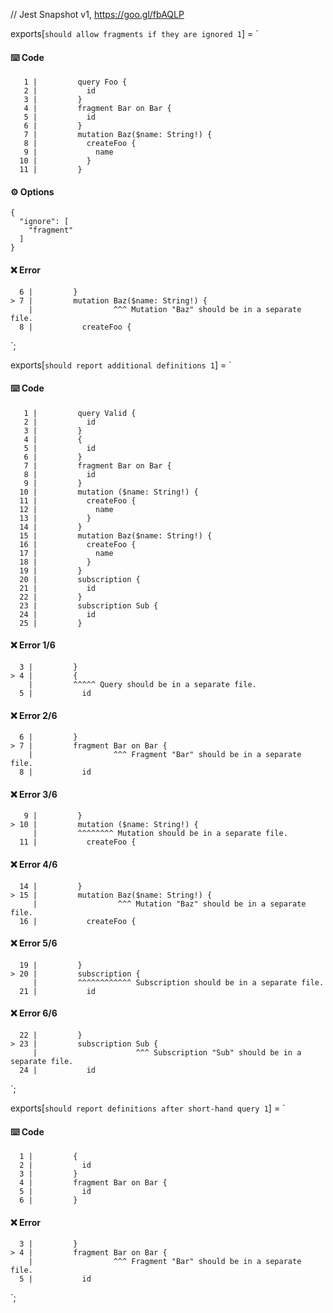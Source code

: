 // Jest Snapshot v1, https://goo.gl/fbAQLP

exports[`should allow fragments if they are ignored 1`] = `
#### ⌨️ Code

       1 |         query Foo {
       2 |           id
       3 |         }
       4 |         fragment Bar on Bar {
       5 |           id
       6 |         }
       7 |         mutation Baz($name: String!) {
       8 |           createFoo {
       9 |             name
      10 |           }
      11 |         }

#### ⚙️ Options

    {
      "ignore": [
        "fragment"
      ]
    }

#### ❌ Error

      6 |         }
    > 7 |         mutation Baz($name: String!) {
        |                  ^^^ Mutation "Baz" should be in a separate file.
      8 |           createFoo {
`;

exports[`should report additional definitions 1`] = `
#### ⌨️ Code

       1 |         query Valid {
       2 |           id
       3 |         }
       4 |         {
       5 |           id
       6 |         }
       7 |         fragment Bar on Bar {
       8 |           id
       9 |         }
      10 |         mutation ($name: String!) {
      11 |           createFoo {
      12 |             name
      13 |           }
      14 |         }
      15 |         mutation Baz($name: String!) {
      16 |           createFoo {
      17 |             name
      18 |           }
      19 |         }
      20 |         subscription {
      21 |           id
      22 |         }
      23 |         subscription Sub {
      24 |           id
      25 |         }

#### ❌ Error 1/6

      3 |         }
    > 4 |         {
        |         ^^^^^ Query should be in a separate file.
      5 |           id

#### ❌ Error 2/6

      6 |         }
    > 7 |         fragment Bar on Bar {
        |                  ^^^ Fragment "Bar" should be in a separate file.
      8 |           id

#### ❌ Error 3/6

       9 |         }
    > 10 |         mutation ($name: String!) {
         |         ^^^^^^^^ Mutation should be in a separate file.
      11 |           createFoo {

#### ❌ Error 4/6

      14 |         }
    > 15 |         mutation Baz($name: String!) {
         |                  ^^^ Mutation "Baz" should be in a separate file.
      16 |           createFoo {

#### ❌ Error 5/6

      19 |         }
    > 20 |         subscription {
         |         ^^^^^^^^^^^^ Subscription should be in a separate file.
      21 |           id

#### ❌ Error 6/6

      22 |         }
    > 23 |         subscription Sub {
         |                      ^^^ Subscription "Sub" should be in a separate file.
      24 |           id
`;

exports[`should report definitions after short-hand query 1`] = `
#### ⌨️ Code

      1 |         {
      2 |           id
      3 |         }
      4 |         fragment Bar on Bar {
      5 |           id
      6 |         }

#### ❌ Error

      3 |         }
    > 4 |         fragment Bar on Bar {
        |                  ^^^ Fragment "Bar" should be in a separate file.
      5 |           id
`;
